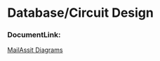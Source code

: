 # Database/Circuit Design 

### DocumentLink:

[MailAssit Diagrams](https://docs.google.com/document/d/1nHhTw3q2oK8t765md5LbAyEXbmSq_KYLxPxz6guXEME/edit?usp=sharing)